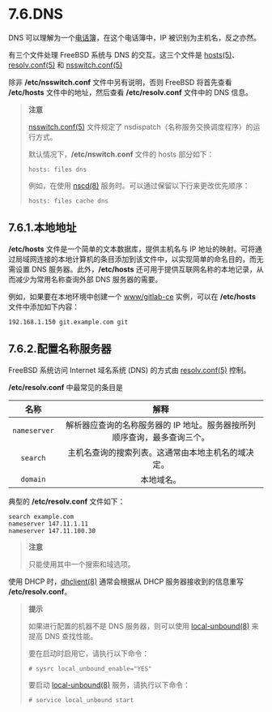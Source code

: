 # 7.6.DNS

DNS 可以理解为一个[电话簿](https://en.wikipedia.org/wiki/Telephone_directory)，在这个电话簿中，IP 被识别为主机名，反之亦然。

有三个文件处理 FreeBSD 系统与 DNS 的交互。这三个文件是 [hosts(5)](https://man.freebsd.org/cgi/man.cgi?query=hosts&sektion=5&format=html)、[resolv.conf(5)](https://man.freebsd.org/cgi/man.cgi?query=resolv.conf&sektion=5&format=html) 和 [nsswitch.conf(5)](https://man.freebsd.org/cgi/man.cgi?query=nsswitch.conf&sektion=5&format=html)

除非 **/etc/nsswitch.conf** 文件中另有说明，否则 FreeBSD 将首先查看 **/etc/hosts** 文件中的地址，然后查看 **/etc/resolv.conf** 文件中的 DNS 信息。

> **注意**
>
> [nsswitch.conf(5)](https://man.freebsd.org/cgi/man.cgi?query=nsswitch.conf&sektion=5&format=html) 文件规定了 nsdispatch（名称服务交换调度程序）的运行方式。
>
> 默认情况下，**/etc/nswitch.conf** 文件的 hosts 部分如下： 
> ```
> hosts: files dns
> ```
>
> 例如，在使用 [nscd(8)](https://man.freebsd.org/cgi/man.cgi?query=nscd&sektion=8&format=html) 服务时。可以通过保留以下行来更改优先顺序：
> ```
> hosts: files cache dns
> ```

## 7.6.1.本地地址

**/etc/hosts** 文件是一个简单的文本数据库，提供主机名与 IP 地址的映射。可将通过局域网连接的本地计算机的条目添加到该文件中，以实现简单的命名目的，而无需设置 DNS 服务器。此外，**/etc/hosts** 还可用于提供互联网名称的本地记录，从而减少为常用名称查询外部 DNS 服务器的需要。

例如，如果要在本地环境中创建一个 [www/gitlab-ce](https://cgit.freebsd.org/ports/tree/www/gitlab-ce/) 实例，可以在 **/etc/hosts** 文件中添加如下内容：

```
192.168.1.150 git.example.com git
```

## 7.6.2.配置名称服务器

FreeBSD 系统访问 Internet 域名系统 (DNS) 的方式由 [resolv.conf(5)](https://man.freebsd.org/cgi/man.cgi?query=resolv.conf&sektion=5&format=html) 控制。

**/etc/resolv.conf** 中最常见的条目是

| **名称** | **解释** |
| :----------: | :----------: |
| `nameserver` | 解析器应查询的名称服务器的 IP 地址。服务器按所列顺序查询，最多查询三个。 |
| `search` | 主机名查询的搜索列表。这通常由本地主机名的域决定。 |
| `domain` | 本地域名。 |

典型的 **/etc/resolv.conf** 文件如下：

```
search example.com
nameserver 147.11.1.11
nameserver 147.11.100.30
```

> **注意**
>
> 只能使用其中一个搜索和域选项。

使用 DHCP 时，[dhclient(8)](https://man.freebsd.org/cgi/man.cgi?query=dhclient&sektion=8&format=html) 通常会根据从 DHCP 服务器接收到的信息重写 **/etc/resolv.conf**。

> **提示**
>
> 如果进行配置的机器不是 DNS 服务器，则可以使用 [local-unbound(8)](https://man.freebsd.org/cgi/man.cgi?query=local-unbound&sektion=8&format=html) 来提高 DNS 查找性能。
>
> 要在启动时启用它，请执行以下命令：
>
> ```
> # sysrc local_unbound_enable="YES"
> ```
>
> 要启动 [local-unbound(8)](https://man.freebsd.org/cgi/man.cgi?query=local-unbound&sektion=8&format=html) 服务，请执行以下命令：
>
> ```
> # service local_unbound start
> ```
